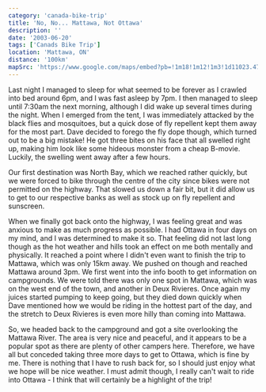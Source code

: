 ```yaml
---
category: 'canada-bike-trip'
title: 'No, No... Mattawa, Not Ottawa'
description: ''
date: '2003-06-20'
tags: ['Canads Bike Trip']
location: 'Mattawa, ON'
distance: '100km'
mapSrc: 'https://www.google.com/maps/embed?pb=!1m18!1m12!1m3!1d11023.470346968308!2d-78.71461120875801!3d46.31246716592053!2m3!1f0!2f0!3f0!3m2!1i1024!2i768!4f13.1!3m3!1m2!1s0x4d282a5b5d8d49b7%3A0x60cfd033dd7524e0!2sMattawa%2C%20ON!5e0!3m2!1sen!2sca!4v1609177073581!5m2!1sen!2sca'
---
```

Last night I managed to sleep for what seemed to be forever as I crawled into bed around 6pm, and I was fast asleep by 7pm. I then managed to sleep until 7:30am the next morning, although I did wake up several times during the night. When I emerged from the tent, I was immediately attacked by the black flies and mosquitoes, but a quick dose of fly repellent kept them away for the most part. Dave decided to forego the fly dope though, which turned out to be a big mistake! He got three bites on his face that all swelled right up, making him look like some hideous monster from a cheap B-movie. Luckily, the swelling went away after a few hours.

Our first destination was North Bay, which we reached rather quickly, but we were forced to bike through the centre of the city since bikes were not permitted on the highway. That slowed us down a fair bit, but it did allow us to get to our respective banks as well as stock up on fly repellent and sunscreen.

When we finally got back onto the highway, I was feeling great and was anxious to make as much progress as possible. I had Ottawa in four days on my mind, and I was determined to make it so. That feeling did not last long though as the hot weather and hills took an effect on me both mentally and physically. It reached a point where I didn't even want to finish the trip to Mattawa, which was only 15km away. We pushed on though and reached Mattawa around 3pm. We first went into the info booth to get information on campgrounds. We were told there was only one spot in Mattawa, which was on the west end of the town, and another in Deux Rivieres. Once again my juices started pumping to keep going, but they died down quickly when Dave mentioned how we would be riding in the hottest part of the day, and the stretch to Deux Rivieres is even more hilly than coming into Mattawa.

So, we headed back to the campground and got a site overlooking the Mattawa River. The area is very nice and peaceful, and it appears to be a popular spot as there are plenty of other campers here. Therefore, we have all but conceded taking three more days to get to Ottawa, which is fine by me. There is nothing that I have to rush back for, so I should just enjoy what we hope will be nice weather. I must admit though, I really can't wait to ride into Ottawa - I think that will certainly be a highlight of the trip!